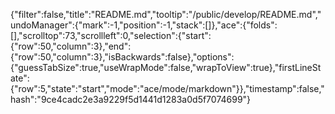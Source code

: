 {"filter":false,"title":"README.md","tooltip":"/public/develop/README.md","undoManager":{"mark":-1,"position":-1,"stack":[]},"ace":{"folds":[],"scrolltop":73,"scrollleft":0,"selection":{"start":{"row":50,"column":3},"end":{"row":50,"column":3},"isBackwards":false},"options":{"guessTabSize":true,"useWrapMode":false,"wrapToView":true},"firstLineState":{"row":5,"state":"start","mode":"ace/mode/markdown"}},"timestamp":false,"hash":"9ce4cadc2e3a9229f5d1441d1283a0d5f7074699"}